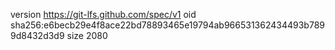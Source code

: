 version https://git-lfs.github.com/spec/v1
oid sha256:e6becb29e4f8ace22bd78893465e19794ab966531362434493b7899d8432d3d9
size 2080
